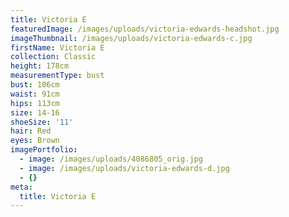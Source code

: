 ```yaml
---
title: Victoria E
featuredImage: /images/uploads/victoria-edwards-headshot.jpg
imageThumbnail: /images/uploads/victoria-edwards-c.jpg
firstName: Victoria E
collection: Classic
height: 178cm
measurementType: bust
bust: 106cm
waist: 91cm
hips: 113cm
size: 14-16
shoeSize: '11'
hair: Red
eyes: Brown
imagePortfolio:
  - image: /images/uploads/4086805_orig.jpg
  - image: /images/uploads/victoria-edwards-d.jpg
  - {}
meta:
  title: Victoria E
---
```


